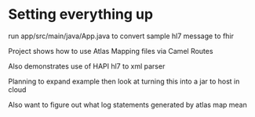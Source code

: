 # Setting everything up
run app/src/main/java/App.java to convert sample hl7 message to fhir

Project shows how to use Atlas Mapping files via Camel Routes

Also demonstrates use of HAPI hl7 to xml parser

Planning to expand example then look at turning this into a jar to host in cloud

Also want to figure out what log statements generated by atlas map mean
